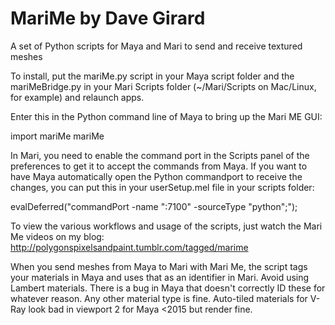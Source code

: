 MariMe by Dave Girard
=====================

A set of Python scripts for Maya and Mari to send and receive textured meshes

To install, put the mariMe.py script in your Maya script folder and the mariMeBridge.py in your Mari Scripts folder (~/Mari/Scripts on Mac/Linux, for example) and relaunch apps.

Enter this in the Python command line of Maya to bring up the Mari ME GUI:

import mariMe
mariMe

In Mari, you need to enable the command port in the Scripts panel of the preferences to get it to accept the commands from Maya. If you want to have Maya automatically open the Python commandport to receive the changes, you can put this in your userSetup.mel file in your scripts folder:

evalDeferred("commandPort -name \":7100\" -sourceType \"python\";");

To view the various workflows and usage of the scripts, just watch the Mari Me videos on my blog: http://polygonspixelsandpaint.tumblr.com/tagged/marime

When you send meshes from Maya to Mari with Mari Me, the script tags your materials in Maya and uses that as an identifier in Mari. Avoid using Lambert materials. There is a bug in Maya that doesn't correctly ID these for whatever reason. Any other material type is fine. Auto-tiled materials for V-Ray look bad in viewport 2 for Maya <2015 but render fine. 
